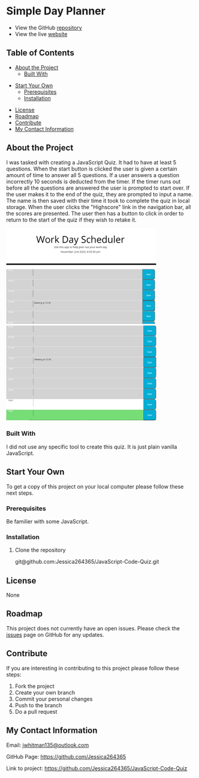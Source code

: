 # Simple Day Planner

- View the GitHub [repository](https://github.com/Jessica264365/JavaScript-Code-Quiz)
- View the live [website](https://jessica264365.github.io/JavaScript-Code-Quiz/)

## Table of Contents

- [About the Project](https://github.com/Jessica264365/JavaScript-Code-Quiz#about-the-project)
  - [Built With](https://github.com/Jessica264365/JavaScript-Code-Quiz#built-with)

* [Start Your Own](https://github.com/Jessica264365/JavaScript-Code-Quiz#start-your-own)
  - [Prerequisites](https://github.com/Jessica264365/JavaScript-Code-Quiz#prerequisites)
  - [Installation](https://github.com/Jessica264365/RJavaScript-Code-Quiz#installation)

- [License](https://github.com/Jessica264365/JavaScript-Code-Quiz#license)
- [Roadmap](https://github.com/Jessica264365/JavaScript-Code-Quiz#roadmap)
- [Contribute](https://github.com/Jessica264365/JavaScript-Code-Quiz#contribute)
- [My Contact Information](https://github.com/Jessica264365/JavaScript-Code-Quiz#my-contact-information)

## About the Project

I was tasked with creating a JavaScript Quiz. It had to have at least 5 questions. When the start button is clicked the user is given a certain amount of time to answer all 5 questions. If a user answers a question incorrectly 10 seconds is deducted from the timer. If the timer runs out before all the questions are answered the user is prompted to start over. If the user makes it to the end of the quiz, they are prompted to input a name. The name is then saved with their time it took to complete the quiz in local storage. When the user clicks the "Highscore" link in the navigation bar, all the scores are presented. The user then has a button to click in order to return to the start of the quiz if they wish to retake it.

![](./images/planner2.PNG) ![](./images/planner1.PNG)

### Built With

I did not use any specific tool to create this quiz. It is just plain vanilla JavaScript.

## Start Your Own

To get a copy of this project on your local computer please follow these next steps.

### Prerequisites

Be familier with some JavaScript.

### Installation

1. Clone the repository

   git@github.<span></span>com:Jessica264365/JavaScript-Code-Quiz.git

## License

None

## Roadmap

This project does not currently have an open issues. Please check the [issues](https://github.com/Jessica264365/JavaScript-Code-Quiz/issues) page on GitHub for any updates.

## Contribute

If you are interesting in contributing to this project please follow these steps:

1. Fork the project
2. Create your own branch
3. Commit your personal changes
4. Push to the branch
5. Do a pull request

## My Contact Information

Email: jwhitman135@outlook.com

GitHub Page: https://github.com/Jessica264365

Link to project: https://github.com/Jessica264365/JavaScript-Code-Quiz

